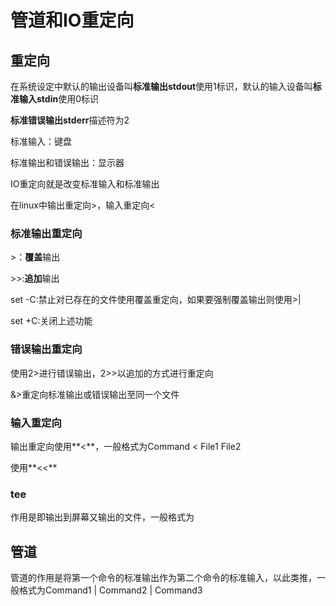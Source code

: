 # 管道和IO重定向

## 重定向

在系统设定中默认的输出设备叫**标准输出stdout**使用1标识，默认的输入设备叫**标准输入stdin**使用0标识

**标准错误输出stderr**描述符为2

标准输入：键盘

标准输出和错误输出：显示器

IO重定向就是改变标准输入和标准输出

在linux中输出重定向>，输入重定向<

### 标准输出重定向

\>：**覆盖**输出

\>>:**追加**输出

set -C:禁止对已存在的文件使用覆盖重定向，如果要强制覆盖输出则使用>|

set +C:关闭上述功能

### 错误输出重定向

使用2>进行错误输出，2>>以追加的方式进行重定向

&>重定向标准输出或错误输出至同一个文件

### 输入重定向

输出重定向使用**<**，一般格式为Command < File1 File2

使用**<<**

### tee

作用是即输出到屏幕又输出的文件，一般格式为

## 管道

管道的作用是将第一个命令的标准输出作为第二个命令的标准输入，以此类推，一般格式为Command1 | Command2 | Command3 